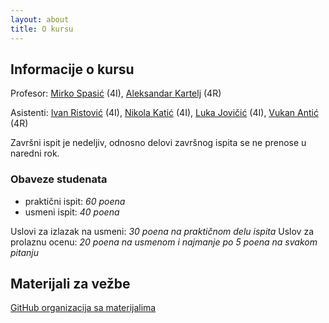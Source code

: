 ```yaml
---
layout: about
title: O kursu
---
```


## Informacije o kursu

Profesor: [Mirko Spasić](http://poincare.matf.bg.ac.rs/~mirko.spasic/) (4I), [Aleksandar Kartelj](http://poincare.matf.bg.ac.rs/~aleksandar.kartelj/) (4R)

Asistenti: [Ivan Ristović](http://poincare.matf.bg.ac.rs/~ivan.ristovic/) (4I), [Nikola Katić](http://poincare.matf.bg.ac.rs/~nikola.katic/) (4I), [Luka Jovičić](http://poincare.matf.bg.ac.rs/~luka.jovicic/) (4I), [Vukan Antić](http://poincare.matf.bg.ac.rs/~vukan.antic/) (4R)

Završni ispit je nedeljiv, odnosno delovi završnog ispita se ne prenose u naredni rok.

### Obaveze studenata
- praktični ispit: *60 poena*
- usmeni ispit: *40 poena*

Uslovi za izlazak na usmeni: *30 poena na praktičnom delu ispita*
Uslov za prolaznu ocenu: *20 poena na usmenom i najmanje po 5 poena na svakom pitanju*


## Materijali za vežbe

[GitHub organizacija sa materijalima](https://github.com/MATF-Computer-Networks)
